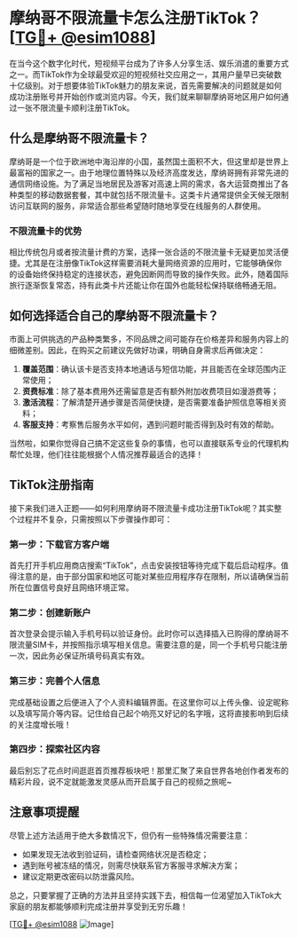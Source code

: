# 摩纳哥不限流量卡怎么注册TikTok？[[TG💪+ @esim1088](https://t.me/s/esim1088)]

在当今这个数字化时代，短视频平台成为了许多人分享生活、娱乐消遣的重要方式之一。而TikTok作为全球最受欢迎的短视频社交应用之一，其用户量早已突破数十亿级别。对于想要体验TikTok魅力的朋友来说，首先需要解决的问题就是如何成功注册账号并开始创作或浏览内容。今天，我们就来聊聊摩纳哥地区用户如何通过一张不限流量卡顺利注册TikTok。

## 什么是摩纳哥不限流量卡？

摩纳哥是一个位于欧洲地中海沿岸的小国，虽然国土面积不大，但这里却是世界上最富裕的国家之一。由于地理位置特殊以及经济高度发达，摩纳哥拥有非常先进的通信网络设施。为了满足当地居民及游客对高速上网的需求，各大运营商推出了各种类型的移动数据套餐，其中就包括不限流量卡。这类卡片通常提供全天候无限制访问互联网的服务，非常适合那些希望随时随地享受在线服务的人群使用。

### 不限流量卡的优势

相比传统包月或者按流量计费的方案，选择一张合适的不限流量卡无疑更加灵活便捷。尤其是在注册像TikTok这样需要消耗大量网络资源的应用时，它能够确保你的设备始终保持稳定的连接状态，避免因断网而导致的操作失败。此外，随着国际旅行逐渐恢复常态，持有此类卡片还能让你在国外也能轻松保持联络畅通无阻。

## 如何选择适合自己的摩纳哥不限流量卡？

市面上可供挑选的产品种类繁多，不同品牌之间可能存在价格差异和服务内容上的细微差别。因此，在购买之前建议先做好功课，明确自身需求后再做决定：

1. **覆盖范围**：确认该卡是否支持本地通话与短信功能，并且能否在全球范围内正常使用；
2. **资费标准**：除了基本费用外还需留意是否有额外附加收费项目如漫游费等；
3. **激活流程**：了解清楚开通步骤是否简便快捷，是否需要准备护照信息等相关资料；
4. **客服支持**：考察售后服务水平如何，遇到问题时能否得到及时有效的帮助。

当然啦，如果你觉得自己搞不定这些复杂的事情，也可以直接联系专业的代理机构帮忙处理，他们往往能根据个人情况推荐最适合的选择！

## TikTok注册指南

接下来我们进入正题——如何利用摩纳哥不限流量卡成功注册TikTok呢？其实整个过程并不复杂，只需按照以下步骤操作即可：

### 第一步：下载官方客户端

首先打开手机应用商店搜索“TikTok”，点击安装按钮等待完成下载后启动程序。值得注意的是，由于部分国家和地区可能对某些应用程序存在限制，所以请确保当前所在位置信号良好且网络环境正常。

### 第二步：创建新账户

首次登录会提示输入手机号码以验证身份。此时你可以选择插入已购得的摩纳哥不限流量SIM卡，并按照指示填写相关信息。需要注意的是，同一个手机号只能注册一次，因此务必保证所填号码真实有效。

### 第三步：完善个人信息

完成基础设置之后便进入了个人资料编辑界面。在这里你可以上传头像、设定昵称以及填写简介等内容。记住给自己起个响亮又好记的名字哦，这将直接影响到后续的关注度增长哦！

### 第四步：探索社区内容

最后别忘了花点时间逛逛首页推荐板块吧！那里汇聚了来自世界各地创作者发布的精彩片段，说不定就能激发灵感从而开启属于自己的视频之旅呢~

## 注意事项提醒

尽管上述方法适用于绝大多数情况下，但仍有一些特殊情况需要注意：

- 如果发现无法收到验证码，请检查网络状况是否稳定；
- 遇到账号被冻结的情况，则需尽快联系官方客服寻求解决方案；
- 建议定期更改密码以防泄露风险。

总之，只要掌握了正确的方法并且坚持实践下去，相信每一位渴望加入TikTok大家庭的朋友都能够顺利完成注册并享受到无穷乐趣！

[[TG💪+ @esim1088](https://t.me/s/esim1088) ![Image](https://i.postimg.cc/4NQfJmqS/Snipaste-2025-05-13-00-14-12.png)]